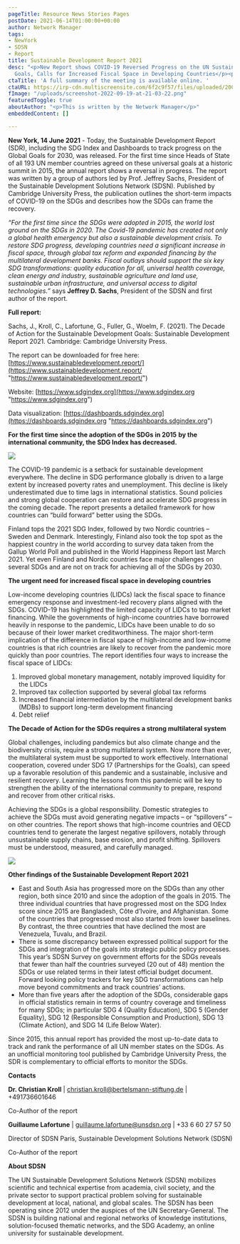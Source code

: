 ```yaml
---
pageTitle: Resource News Stories Pages
postDate: 2021-06-14T01:00:00+00:00
author: Network Manager
tags:
- NewYork
- SDSN
- Report
title: Sustainable Development Report 2021
desc: "<p>New Report shows COVID-19 Reversed Progress on the UN Sustainable Development
  Goals, Calls for Increased Fiscal Space in Developing Countries</p><p></p>"
ctaTitle: 'A full summary of the meeting is available online. '
ctaURL: https://irp-cdn.multiscreensite.com/6f2c9f57/files/uploaded/200716%20Summary%20University%20Sector%20Support%20to%20SDGs.pdf
fImage: "/uploads/screenshot-2022-09-19-at-21-03-22.png"
featuredToggle: true
aboutAuthor: "<p>This is written by the Network Manager</p>"
embeddedContent: []

---
```

**New York, 14 June 2021** - Today, the Sustainable Development Report (SDR), including the SDG Index and Dashboards to track progress on the Global Goals for 2030, was released. For the first time since Heads of State of all 193 UN member countries agreed on these universal goals at a historic summit in 2015, the annual report shows a reversal in progress. The report was written by a group of authors led by Prof. Jeffrey Sachs, President of the Sustainable Development Solutions Network (SDSN). Published by Cambridge University Press, the publication outlines the short-term impacts of COVID-19 on the SDGs and describes how the SDGs can frame the recovery.

_“For the first time since the SDGs were adopted in 2015, the world lost ground on the SDGs in 2020. The Covid-19 pandemic has created not only a global health emergency but also a sustainable development crisis. To restore SDG progress, developing countries need a significant increase in fiscal space, through global tax reform and expanded financing by the multilateral development banks. Fiscal outlays should support the six key SDG transformations: quality education for all, universal health coverage, clean energy and industry, sustainable agriculture and land use, sustainable urban infrastructure, and universal access to digital technologies.”_ says **Jeffrey D. Sachs**, President of the SDSN and first author of the report.

**Full report:**

Sachs, J., Kroll, C., Lafortune, G., Fuller, G., Woelm, F. (2021). The Decade of Action for the Sustainable Development Goals: Sustainable Development Report 2021. Cambridge: Cambridge University Press.

The report can be downloaded for free here: [https://www.sustainabledevelopment.report/](https://www.sustainabledevelopment.report/ "https://www.sustainabledevelopment.report/")

Website: [https://www.sdgindex.org](https://www.sdgindex.org "https://www.sdgindex.org")

Data visualization: [https://dashboards.sdgindex.org](https://dashboards.sdgindex.org "https://dashboards.sdgindex.org")

**For the first time since the adoption of the SDGs in 2015** **by the international community, the SDG Index has decreased.**

![](https://lirp.cdn-website.com/6f2c9f57/dms3rep/multi/opt/SDR21+Graphics+Figure+2.2-1920w.png)

The COVID-19 pandemic is a setback for sustainable development everywhere. The decline in SDG performance globally is driven to a large extent by increased poverty rates and unemployment. This decline is likely underestimated due to time lags in international statistics. Sound policies and strong global cooperation can restore and accelerate SDG progress in the coming decade. The report presents a detailed framework for how countries can “build forward” better using the SDGs.

Finland tops the 2021 SDG Index, followed by two Nordic countries – Sweden and Denmark. Interestingly, Finland also took the top spot as the happiest country in the world according to survey data taken from the Gallup World Poll and published in the World Happiness Report last March 2021. Yet even Finland and Nordic countries face major challenges on several SDGs and are not on track for achieving all of the SDGs by 2030.

**The urgent need for increased fiscal space in developing countries**

Low-income developing countries (LIDCs) lack the fiscal space to finance emergency response and investment-led recovery plans aligned with the SDGs. COVID-19 has highlighted the limited capacity of LIDCs to tap market financing. While the governments of high-income countries have borrowed heavily in response to the pandemic, LIDCs have been unable to do so because of their lower market creditworthiness. The major short-term implication of the difference in fiscal space of high-income and low-income countries is that rich countries are likely to recover from the pandemic more quickly than poor countries. The report identifies four ways to increase the fiscal space of LIDCs:

1. Improved global monetary management, notably improved liquidity for the LIDCs
2. Improved tax collection supported by several global tax reforms
3. Increased financial intermediation by the multilateral development banks (MDBs) to support long-term development financing
4. Debt relief

**The Decade of Action for the SDGs requires a strong multilateral system**

Global challenges, including pandemics but also climate change and the biodiversity crisis, require a strong multilateral system. Now more than ever, the multilateral system must be supported to work effectively. International cooperation, covered under SDG 17 (Partnerships for the Goals), can speed up a favorable resolution of this pandemic and a sustainable, inclusive and resilient recovery. Learning the lessons from this pandemic will be key to strengthen the ability of the international community to prepare, respond and recover from other critical risks.

Achieving the SDGs is a global responsibility. Domestic strategies to achieve the SDGs must avoid generating negative impacts – or “spillovers” – on other countries. The report shows that high-income countries and OECD countries tend to generate the largest negative spillovers, notably through unsustainable supply chains, base erosion, and profit shifting. Spillovers must be understood, measured, and carefully managed.

![](https://lirp.cdn-website.com/6f2c9f57/dms3rep/multi/opt/SDR21+Graphics+Figure+2.18-1920w.png)

**Other findings of the Sustainable Development Report 2021**

* East and South Asia has progressed more on the SDGs than any other region, both since 2010 and since the adoption of the goals in 2015. The three individual countries that have progressed most on the SDG Index score since 2015 are Bangladesh, Côte d’Ivoire, and Afghanistan. Some of the countries that progressed most also started from lower baselines. By contrast, the three countries that have declined the most are Venezuela, Tuvalu, and Brazil.
* There is some discrepancy between expressed political support for the SDGs and integration of the goals into strategic public policy processes. This year’s SDSN Survey on government efforts for the SDGs reveals that fewer than half the countries surveyed (20 out of 48) mention the SDGs or use related terms in their latest official budget document. Forward looking policy trackers for key SDG transformations can help move beyond commitments and track countries’ actions.
* More than five years after the adoption of the SDGs, considerable gaps in official statistics remain in terms of country coverage and timeliness for many SDGs; in particular SDG 4 (Quality Education), SDG 5 (Gender Equality), SDG 12 (Responsible Consumption and Production), SDG 13 (Climate Action), and SDG 14 (Life Below Water).

Since 2015, this annual report has provided the most up-to-date data to track and rank the performance of all UN member states on the SDGs. As an unofficial monitoring tool published by Cambridge University Press, the SDR is complementary to official efforts to monitor the SDGs.

**Contacts**

**Dr. Christian Kroll** | [christian.kroll@bertelsmann-stiftung.de](mailto:christian.kroll@bertelsmann-stiftung.de) | +491736601646

Co-Author of the report

**Guillaume Lafortune** | [guillaume.lafortune@unsdsn.org](mailto:guillaume.lafortune@unsdsn.org) | +33 6 60 27 57 50

Director of SDSN Paris, Sustainable Development Solutions Network (SDSN)

Co-Author of the report

**About SDSN**

The UN Sustainable Development Solutions Network (SDSN) mobilizes scientific and technical expertise from academia, civil society, and the private sector to support practical problem solving for sustainable development at local, national, and global scales. The SDSN has been operating since 2012 under the auspices of the UN Secretary-General. The SDSN is building national and regional networks of knowledge institutions, solution-focused thematic networks, and the SDG Academy, an online university for sustainable development.